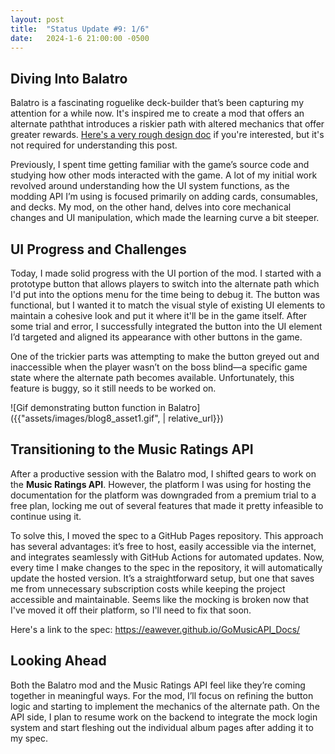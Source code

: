 ```yaml
---
layout: post
title:  "Status Update #9: 1/6"
date:   2024-1-6 21:00:00 -0500
---
```


<h2>Diving Into Balatro</h2>

Balatro is a fascinating roguelike deck-builder that’s been capturing my attention for a while now. It's inspired me to create a mod that offers an alternate paththat introduces a riskier path with altered mechanics that offer greater rewards. [Here's a very rough design doc](https://docs.google.com/document/d/1lRnw1TZsPTrV61MFpGztPo-aFe6kQVzB5K9yC8Vszeo/edit?usp=sharing) if you're interested, but it's not required for understanding this post.

Previously, I spent time getting familiar with the game’s source code and studying how other mods interacted with the game. A lot of my initial work revolved around understanding how the UI system functions, as the modding API I’m using is focused primarily on adding cards, consumables, and decks. My mod, on the other hand, delves into core mechanical changes and UI manipulation, which made the learning curve a bit steeper.

<h2>UI Progress and Challenges</h2>

Today, I made solid progress with the UI portion of the mod. I started with a prototype button that allows players to switch into the alternate path which I'd put into the options menu for the time being to debug it. The button was functional, but I wanted it to match the visual style of existing UI elements to maintain a cohesive look and put it where it'll be in the game itself. After some trial and error, I successfully integrated the button into the UI element I’d targeted and aligned its appearance with other buttons in the game.

One of the trickier parts was attempting to make the button greyed out and inaccessible when the player wasn’t on the boss blind—a specific game state where the alternate path becomes available. Unfortunately, this feature is buggy, so it still needs to be worked on.

![Gif demonstrating button function in Balatro]({{"assets/images/blog8_asset1.gif", | relative_url}})

<h2>Transitioning to the Music Ratings API</h2>

After a productive session with the Balatro mod, I shifted gears to work on the **Music Ratings API**. However, the platform I was using for hosting the documentation for the platform was downgraded from a premium trial to a free plan, locking me out of several features that made it pretty infeasible to continue using it.

To solve this, I moved the spec to a GitHub Pages repository. This approach has several advantages: it’s free to host, easily accessible via the internet, and integrates seamlessly with GitHub Actions for automated updates. Now, every time I make changes to the spec in the repository, it will automatically update the hosted version. It’s a straightforward setup, but one that saves me from unnecessary subscription costs while keeping the project accessible and maintainable. Seems like the mocking is broken now that I've moved it off their platform, so I'll need to fix that soon.

Here's a link to the spec:
https://eawever.github.io/GoMusicAPI_Docs/

<h2>Looking Ahead</h2>

Both the Balatro mod and the Music Ratings API feel like they’re coming together in meaningful ways. For the mod, I’ll focus on refining the button logic and starting to implement the mechanics of the alternate path. On the API side, I plan to resume work on the backend to integrate the mock login system and start fleshing out the individual album pages after adding it to my spec.